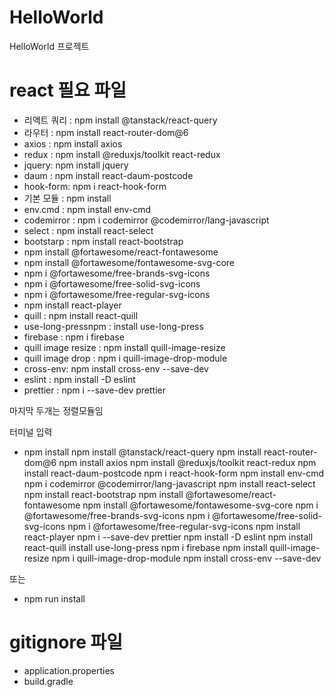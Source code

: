 # HelloWorld
HelloWorld 프로젝트

# react 필요 파일
- 리액트 쿼리 : npm install @tanstack/react-query
- 라우터 : npm install react-router-dom@6
- axios : npm install axios
- redux : npm install @reduxjs/toolkit react-redux
- jquery: npm install jquery
- daum : npm install react-daum-postcode
- hook-form: npm i react-hook-form
- 기본 모듈 : npm install
- env.cmd : npm install env-cmd
- codemirror : npm i codemirror @codemirror/lang-javascript
- select : npm install react-select
- bootstarp : npm install react-bootstrap
- npm install @fortawesome/react-fontawesome 
- npm install @fortawesome/fontawesome-svg-core 
- npm i @fortawesome/free-brands-svg-icons
- npm i @fortawesome/free-solid-svg-icons 
- npm i @fortawesome/free-regular-svg-icons
- npm install react-player
- quill : npm install react-quill
- use-long-pressnpm : install use-long-press
- firebase : npm i firebase
- quill image resize : npm install quill-image-resize
- quill image drop : npm i quill-image-drop-module
- cross-env: npm install cross-env --save-dev
- eslint : npm install -D eslint
- prettier : npm i --save-dev prettier



 
마지막 두개는 정렬모듈임

터미널 입력
- npm install npm install @tanstack/react-query npm install react-router-dom@6 npm install axios npm install @reduxjs/toolkit react-redux npm install react-daum-postcode npm i react-hook-form npm install env-cmd npm i codemirror @codemirror/lang-javascript npm install react-select npm install react-bootstrap npm install @fortawesome/react-fontawesome npm install @fortawesome/fontawesome-svg-core npm i @fortawesome/free-brands-svg-icons npm i @fortawesome/free-solid-svg-icons npm i @fortawesome/free-regular-svg-icons npm install react-player npm i --save-dev prettier npm install -D eslint npm install react-quill install use-long-press npm i firebase npm install quill-image-resize npm i quill-image-drop-module npm install cross-env --save-dev

또는

- npm run install
# gitignore 파일
- application.properties
- build.gradle

